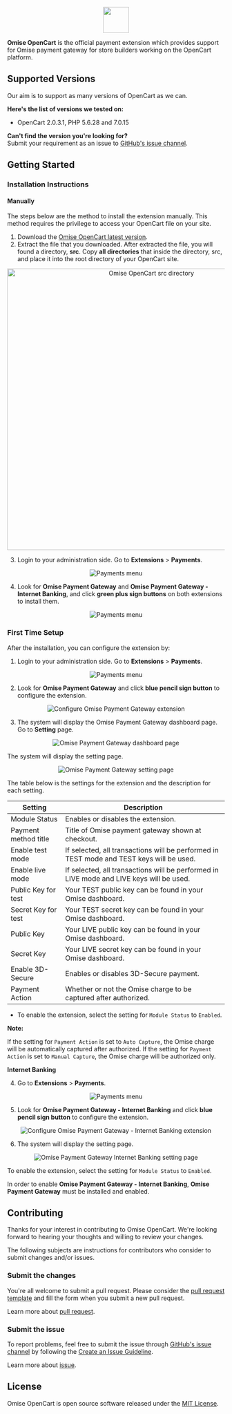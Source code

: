 <p align="center"><a href='https://www.omise.co'><img src='https://assets.omise.co/assets/omise-logo-ed530feda8c7bf8b0c990d5e4cf8080a0f23d406fa4049a523ae715252d0dc54.svg' height='60'></a></p>

**Omise OpenCart** is the official payment extension which provides support for Omise payment gateway for store builders working on the OpenCart platform.

## Supported Versions

Our aim is to support as many versions of OpenCart as we can.  

**Here's the list of versions we tested on:**

- OpenCart 2.0.3.1, PHP 5.6.28 and 7.0.15

**Can't find the version you're looking for?**  
Submit your requirement as an issue to [GitHub's issue channel](https://github.com/omise/omise-opencart/issues).

## Getting Started

### Installation Instructions

#### Manually

The steps below are the method to install the extension manually. This method requires the privilege to access your OpenCart file on your site.

1. Download the [Omise OpenCart latest version](https://github.com/omise/omise-opencart/archive/master.zip).
2. Extract the file that you downloaded. After extracted the file, you will found a directory, **src**. Copy **all directories** that inside the directory, src, and place it into the root directory of your OpenCart site.
<p align="center"><img width="652" alt="Omise OpenCart src directory" src="https://cloud.githubusercontent.com/assets/4145121/24198843/1c14c870-0f3a-11e7-83a2-5969fe04a839.png"></p>

3. Login to your administration side. Go to **Extensions** > **Payments**.
<p align="center"><img alt="Payments menu" src="https://cloud.githubusercontent.com/assets/4145121/24200437/a4e0bdd0-0f3f-11e7-9fa5-770d082548b3.png"></p>

4. Look for **Omise Payment Gateway** and **Omise Payment Gateway - Internet Banking**, and click **green plus sign buttons** on both extensions to install them.
<p align="center"><img alt="Payments menu" src="https://cloud.githubusercontent.com/assets/245383/24449441/78133f5a-14a1-11e7-9d25-c6a92b2851d6.png"></p>

### First Time Setup

After the installation, you can configure the extension by:

1. Login to your administration side. Go to **Extensions** > **Payments**.
<p align="center"><img alt="Payments menu" src="https://cloud.githubusercontent.com/assets/4145121/24200437/a4e0bdd0-0f3f-11e7-9fa5-770d082548b3.png"></p>

2. Look for **Omise Payment Gateway** and click **blue pencil sign button** to configure the extension.
<p align="center"><img alt="Configure Omise Payment Gateway extension" src="https://cloud.githubusercontent.com/assets/4145121/24198878/3c5bb12a-0f3a-11e7-8b69-beb805fbcb7e.png"></p>

3. The system will display the Omise Payment Gateway dashboard page. Go to **Setting** page.
<p align="center"><img alt="Omise Payment Gateway dashboard page" src="https://cloud.githubusercontent.com/assets/4145121/24198879/3c5d0f02-0f3a-11e7-8c68-7a8f589103ea.png"></p>

The system will display the setting page.
<p align="center"><img alt="Omise Payment Gateway setting page" src="https://cloud.githubusercontent.com/assets/4145121/24198880/3c5d8360-0f3a-11e7-9b5b-b076504ff838.png"></p>

The table below is the settings for the extension and the description for each setting.

| Setting              | Description                                                                              |
| -------------------- | -----------------------------------------------------------------------------------------|
| Module Status        | Enables or disables the extension.                                                       |
| Payment method title | Title of Omise payment gateway shown at checkout.                                        |
| Enable test mode     | If selected, all transactions will be performed in TEST mode and TEST keys will be used. |
| Enable live mode     | If selected, all transactions will be performed in LIVE mode and LIVE keys will be used. |
| Public Key for test  | Your TEST public key can be found in your Omise dashboard.                               |
| Secret Key for test  | Your TEST secret key can be found in your Omise dashboard.                               |
| Public Key           | Your LIVE public key can be found in your Omise dashboard.                               |
| Secret Key           | Your LIVE secret key can be found in your Omise dashboard.                               |
| Enable 3D-Secure     | Enables or disables 3D-Secure payment.                                                   |
| Payment Action       | Whether or not the Omise charge to be captured after authorized.                         |

- To enable the extension, select the setting for `Module Status` to `Enabled`.

**Note:**

If the setting for `Payment Action` is set to `Auto Capture`, the Omise charge will be automatically captured after authorized. If the setting for `Payment Action` is set to `Manual Capture`, the Omise charge will be authorized only.

**Internet Banking**

4. Go to **Extensions** > **Payments**.
<p align="center"><img alt="Payments menu" src="https://cloud.githubusercontent.com/assets/4145121/24200437/a4e0bdd0-0f3f-11e7-9fa5-770d082548b3.png"></p>

5. Look for **Omise Payment Gateway - Internet Banking** and click **blue pencil sign button** to configure the extension.
<p align="center"><img alt="Configure Omise Payment Gateway - Internet Banking extension" src="https://cloud.githubusercontent.com/assets/245383/24449694/5eee4f00-14a2-11e7-9ed2-c590818f0388.png"></p>

6. The system will display the setting page.
<p align="center"><img alt="Omise Payment Gateway Internet Banking setting page" src="https://cloud.githubusercontent.com/assets/245383/24449729/7a1c0ee8-14a2-11e7-8521-b3c6416323f9.png"></p>

To enable the extension, select the setting for `Module Status` to `Enabled`.

In order to enable **Omise Payment Gateway - Internet Banking**, **Omise Payment Gateway** must be installed and enabled.

## Contributing

Thanks for your interest in contributing to Omise OpenCart. We're looking forward to hearing your thoughts and willing to review your changes.

The following subjects are instructions for contributors who consider to submit changes and/or issues.

### Submit the changes

You're all welcome to submit a pull request. Please consider the [pull request template](https://github.com/omise/omise-opencart/blob/master/.github/PULL_REQUEST_TEMPLATE.md) and fill the form when you submit a new pull request.

Learn more about [pull request](https://help.github.com/articles/about-pull-requests).

### Submit the issue

To report problems, feel free to submit the issue through [GitHub's issue channel](https://github.com/omise/omise-opencart/issues) by following the [Create an Issue Guideline](https://guides.github.com/activities/contributing-to-open-source/#contributing).

Learn more about [issue](https://guides.github.com/features/issues).

## License

Omise OpenCart is open source software released under the [MIT License](https://github.com/omise/omise-opencart/blob/master/LICENSE).
